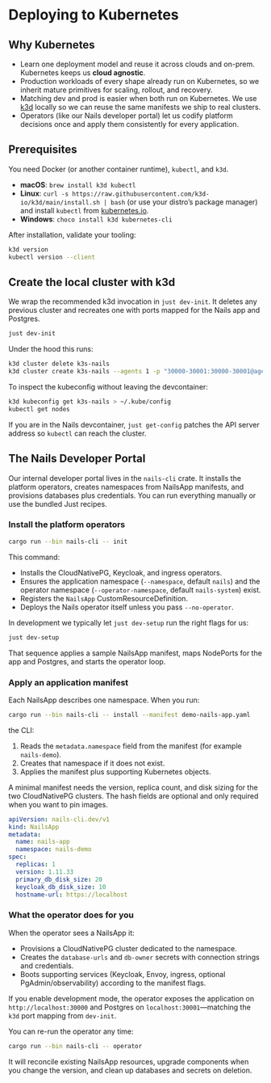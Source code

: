# Deploying to Kubernetes

## Why Kubernetes

- Learn one deployment model and reuse it across clouds and on-prem. Kubernetes keeps us **cloud agnostic**.
- Production workloads of every shape already run on Kubernetes, so we inherit mature primitives for scaling, rollout, and recovery.
- Matching dev and prod is easier when both run on Kubernetes. We use [k3d](https://k3d.io/) locally so we can reuse the same manifests we ship to real clusters.
- Operators (like our Nails developer portal) let us codify platform decisions once and apply them consistently for every application.

## Prerequisites

You need Docker (or another container runtime), `kubectl`, and `k3d`.

- **macOS**: `brew install k3d kubectl`
- **Linux**: `curl -s https://raw.githubusercontent.com/k3d-io/k3d/main/install.sh | bash` (or use your distro’s package manager) and install `kubectl` from [kubernetes.io](https://kubernetes.io/docs/tasks/tools/).
- **Windows**: `choco install k3d kubernetes-cli`

After installation, validate your tooling:

```sh
k3d version
kubectl version --client
```

## Create the local cluster with k3d

We wrap the recommended k3d invocation in `just dev-init`. It deletes any previous cluster and recreates one with ports mapped for the Nails app and Postgres.

```sh
just dev-init
```

Under the hood this runs:

```sh
k3d cluster delete k3s-nails
k3d cluster create k3s-nails --agents 1 -p "30000-30001:30000-30001@agent:0"
```

To inspect the kubeconfig without leaving the devcontainer:

```sh
k3d kubeconfig get k3s-nails > ~/.kube/config
kubectl get nodes
```

If you are in the Nails devcontainer, `just get-config` patches the API server address so `kubectl` can reach the cluster.

## The Nails Developer Portal

Our internal developer portal lives in the `nails-cli` crate. It installs the platform operators, creates namespaces from NailsApp manifests, and provisions databases plus credentials. You can run everything manually or use the bundled Just recipes.

### Install the platform operators

```sh
cargo run --bin nails-cli -- init
```

This command:

- Installs the CloudNativePG, Keycloak, and ingress operators.
- Ensures the application namespace (`--namespace`, default `nails`) and the operator namespace (`--operator-namespace`, default `nails-system`) exist.
- Registers the `NailsApp` CustomResourceDefinition.
- Deploys the Nails operator itself unless you pass `--no-operator`.

In development we typically let `just dev-setup` run the right flags for us:

```sh
just dev-setup
```

That sequence applies a sample NailsApp manifest, maps NodePorts for the app and Postgres, and starts the operator loop.

### Apply an application manifest

Each NailsApp describes one namespace. When you run:

```sh
cargo run --bin nails-cli -- install --manifest demo-nails-app.yaml
```

the CLI:

1. Reads the `metadata.namespace` field from the manifest (for example `nails-demo`).
2. Creates that namespace if it does not exist.
3. Applies the manifest plus supporting Kubernetes objects.

A minimal manifest needs the version, replica count, and disk sizing for the two CloudNativePG clusters. The hash fields are optional and only required when you want to pin images.

```yaml
apiVersion: nails-cli.dev/v1
kind: NailsApp
metadata:
  name: nails-app
  namespace: nails-demo
spec:
  replicas: 1
  version: 1.11.33
  primary_db_disk_size: 20
  keycloak_db_disk_size: 10
  hostname-url: https://localhost
```

### What the operator does for you

When the operator sees a NailsApp it:

- Provisions a CloudNativePG cluster dedicated to the namespace.
- Creates the `database-urls` and `db-owner` secrets with connection strings and credentials.
- Boots supporting services (Keycloak, Envoy, ingress, optional PgAdmin/observability) according to the manifest flags.

If you enable development mode, the operator exposes the application on `http://localhost:30000` and Postgres on `localhost:30001`—matching the `k3d` port mapping from `dev-init`.

You can re-run the operator any time:

```sh
cargo run --bin nails-cli -- operator
```

It will reconcile existing NailsApp resources, upgrade components when you change the version, and clean up databases and secrets on deletion.
